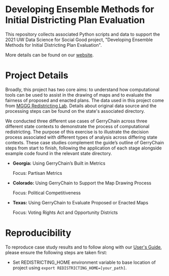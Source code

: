 # Developing Ensemble Methods for Initial Districting Plan Evaluation
This repository collects associated Python scripts and data to support the 2021 UW Data Science for Social Good project, "Developing Ensemble Methods for Initial Districting Plan Evaluation".

More details can be found on our [website](https://uwescience.github.io/DSSG2021-redistricting-website/).

# Project Details

Broadly, this project has two core aims: to understand how computational tools can be used to assist in the drawing of maps and to evaluate the fairness of proposed and enacted plans. The data used in this project come from [MGGG Redistricting Lab](https://github.com/mggg-states). Details about original data source and the processing steps can be found on the state's associated directory. 

We conducted three different use cases of GerryChain across three different state contexts to demonstrate the process of computational redistricting. The purpose of this exercise is to illustrate the decision process associated with different types of analysis across differing state contexts. These case studies complement the guide’s outline of GerryChain steps from start to finish, following the application of each stage alongside example code found in the relevant state directory.

* **Georgia:** Using GerryChain’s Built in Metrics
  
  Focus: Partisan Metrics

* **Colorado:** Using GerryChain to Support the Map Drawing Process

  Focus: Political Competitiveness

* **Texas:** Using GerryChain to Evaluate Proposed or Enacted Maps
 
  Focus: Voting Rights Act and Opportunity Districts



# Reproducibility

To reproduce case study results and to follow along with our [User's Guide](https://uwescience.github.io/DSSG2021-redistricting-website/gerrychain/), please ensure the following steps are taken first:

* Set REDISTRICTING_HOME environment variable to base location of project using `export REDISTRICTING_HOME=[your_path]`.
